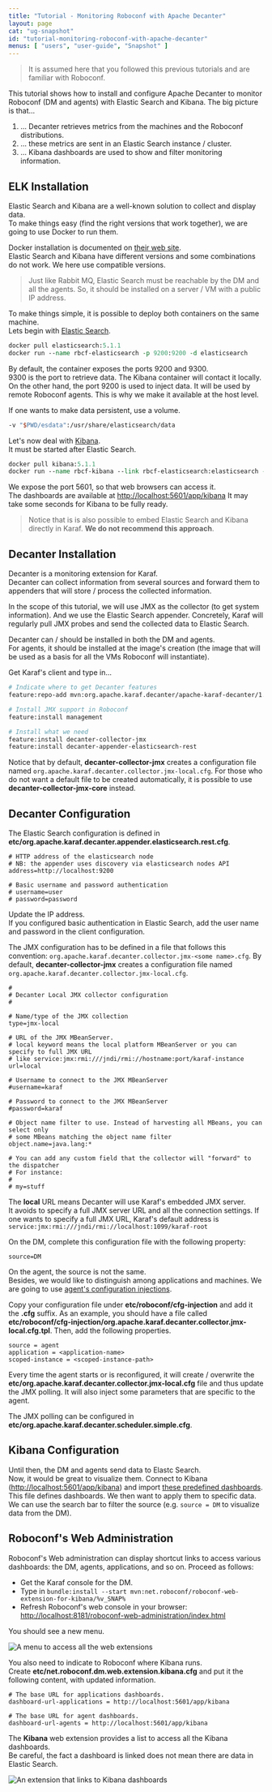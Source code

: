 ```yaml
---
title: "Tutorial - Monitoring Roboconf with Apache Decanter"
layout: page
cat: "ug-snapshot"
id: "tutorial-monitoring-roboconf-with-apache-decanter"
menus: [ "users", "user-guide", "Snapshot" ]
---
```


> It is assumed here that you followed this previous tutorials and are familiar with Roboconf.

This tutorial shows how to install and configure Apache Decanter to monitor Roboconf (DM and agents)
with Elastic Search and Kibana. The big picture is that...

1. ... Decanter retrieves metrics from the machines and the Roboconf distributions.
2. ... these metrics are sent in an Elastic Search instance / cluster.
3. ... Kibana dashboards are used to show and filter monitoring information.


## ELK Installation

Elastic Search and Kibana are a well-known solution to collect and display data.  
To make things easy (find the right versions that work together), we are going to use Docker to run them.

Docker installation is documented on [their web site](https://docs.docker.com/engine/installation/).  
Elastic Search and Kibana have different versions and some combinations do not work.
We here use compatible versions.

> Just like Rabbit MQ, Elastic Search must be reachable by the DM and all the agents.
> So, it should be installed on a server / VM with a public IP address.

To make things simple, it is possible to deploy both containers on the same machine.  
Lets begin with [Elastic Search](https://hub.docker.com/_/elasticsearch/).

```tcl
docker pull elasticsearch:5.1.1
docker run --name rbcf-elasticsearch -p 9200:9200 -d elasticsearch
```

By default, the container exposes the ports 9200 and 9300.  
9300 is the port to retrieve data. The Kibana container will contact it
locally. On the other hand, the port 9200 is used to inject data. It will be
used by remote Roboconf agents. This is why we make it available at the host level.

If one wants to make data persistent, use a volume.

```tcl
-v "$PWD/esdata":/usr/share/elasticsearch/data
```

Let's now deal with [Kibana](https://hub.docker.com/_/kibana/).  
It must be started after Elastic Search.

```tcl
docker pull kibana:5.1.1
docker run --name rbcf-kibana --link rbcf-elasticsearch:elasticsearch -p 5601:5601 -d kibana
```

We expose the port 5601, so that web browsers can access it.  
The dashboards are available at [http://localhost:5601/app/kibana](http://localhost:5601/app/kibana)
It may take some seconds for Kibana to be fully ready.

> Notice that is is also possible to embed Elastic Search and Kibana
> directly in Karaf. **We do not recommend this approach**. 



## Decanter Installation

Decanter is a monitoring extension for Karaf.  
Decanter can collect information from several sources and forward them
to appenders that will store / process the collected information.

In the scope of this tutorial, we will use JMX as the collector (to get
system information). And we use the Elastic Search appender. Concretely, Karaf
will regularly pull JMX probes and send the collected data to Elastic Search.

Decanter can / should be installed in both the DM and agents.  
For agents, it should be installed at the image's creation (the image that will be used
as a basis for all the VMs Roboconf will instantiate).

Get Karaf's client and type in...

```bash
# Indicate where to get Decanter features
feature:repo-add mvn:org.apache.karaf.decanter/apache-karaf-decanter/1.3.0/xml/features

# Install JMX support in Roboconf
feature:install management

# Install what we need
feature:install decanter-collector-jmx
feature:install decanter-appender-elasticsearch-rest
``` 

Notice that by default, **decanter-collector-jmx** creates a configuration file
named `org.apache.karaf.decanter.collector.jmx-local.cfg`. For those who do not want
a default file to be created automatically, it is possible to use **decanter-collector-jmx-core**
instead.


## Decanter Configuration

The Elastic Search configuration is defined in **etc/org.apache.karaf.decanter.appender.elasticsearch.rest.cfg**.

```properties
# HTTP address of the elasticsearch node
# NB: the appender uses discovery via elasticsearch nodes API
address=http://localhost:9200

# Basic username and password authentication
# username=user
# password=password
```

Update the IP address.  
If you configured basic authentication in Elastic Search, add the user name and
password in the client configuration.

The JMX configuration has to be defined in a file that follows this convention:
`org.apache.karaf.decanter.collector.jmx-<some name>.cfg`. By default, **decanter-collector-jmx**
creates a configuration file named `org.apache.karaf.decanter.collector.jmx-local.cfg`.

```properties
#
# Decanter Local JMX collector configuration
#

# Name/type of the JMX collection
type=jmx-local

# URL of the JMX MBeanServer.
# local keyword means the local platform MBeanServer or you can specify to full JMX URL
# like service:jmx:rmi:///jndi/rmi://hostname:port/karaf-instance
url=local

# Username to connect to the JMX MBeanServer
#username=karaf

# Password to connect to the JMX MBeanServer
#password=karaf

# Object name filter to use. Instead of harvesting all MBeans, you can select only
# some MBeans matching the object name filter
object.name=java.lang:*

# You can add any custom field that the collector will "forward" to the dispatcher
# For instance:
#
# my=stuff
```

The **local** URL means Decanter will use Karaf's embedded JMX server.  
It avoids to specify a full JMX server URL and all the connection settings.
If one wants to specify a full JMX URL, Karaf's default address is
`service:jmx:rmi:///jndi/rmi://localhost:1099/karaf-root`

On the DM, complete this configuration file with the following property:

```properties
source=DM
```

On the agent, the source is not the same.  
Besides, we would like to distinguish among applications and machines. We are going to use
[agent's configuration injections](dynamic-configuration-files-for-agents.html).

Copy your configuration file under **etc/roboconf/cfg-injection**
and add it the **.cfg** suffix. As an example, you should have a file called
**etc/roboconf/cfg-injection/org.apache.karaf.decanter.collector.jmx-local.cfg.tpl**.
Then, add the following properties.

```properties
source = agent
application = <application-name>
scoped-instance = <scoped-instance-path>
```

Every time the agent starts or is reconfigured, it will create / overwrite the **etc/org.apache.karaf.decanter.collector.jmx-local.cfg**
file and thus update the JMX polling. It will also inject some parameters that are specific to the agent.

The JMX polling can be configured in **etc/org.apache.karaf.decanter.scheduler.simple.cfg**.


## Kibana Configuration

Until then, the DM and agents send data to Elastc Search.  
Now, it would be great to visualize them. Connect to Kibana ([http://localhost:5601/app/kibana](http://localhost:5601/app/kibana)) and import [these
predefined dashboards](/resources/tutorials/kibana_5.0__roboconf__v251116.json). This file defines dashboards.
We then want to apply them to specific data. We can use the search bar to filter the source (e.g. `source = DM` to
visualize data from the DM).


## Roboconf's Web Administration

Roboconf's Web administration can display shortcut links to access various dashboards: the DM, agents,
applications, and so on. Proceed as follows:

* Get the Karaf console for the DM.
* Type in `bundle:install --start mvn:net.roboconf/roboconf-web-extension-for-kibana/%v_SNAP%`
* Refresh Roboconf's web console in your browser:
[http://localhost:8181/roboconf-web-administration/index.html](http://localhost:8181/roboconf-web-administration/index.html)

You should see a new menu.

<img src="/resources/img/web-extension-menu.png" alt="A menu to access all the web extensions" class="gs" />

You also need to indicate to Roboconf where Kibana runs.  
Create **etc/net.roboconf.dm.web.extension.kibana.cfg** and put it the following content, with updated information.

```properties
# The base URL for applications dashboards.
dashboard-url-applications = http://localhost:5601/app/kibana

# The base URL for agent dashboards.
dashboard-url-agents = http://localhost:5601/app/kibana
```

The **Kibana** web extension provides a list to access all the Kibana dashboards.  
Be careful, the fact a dashboard is linked does not mean there are data in Elastic Search.

<img src="/resources/img/web-extension-kibana.png" alt="An extension that links to Kibana dashboards" class="gs" />

